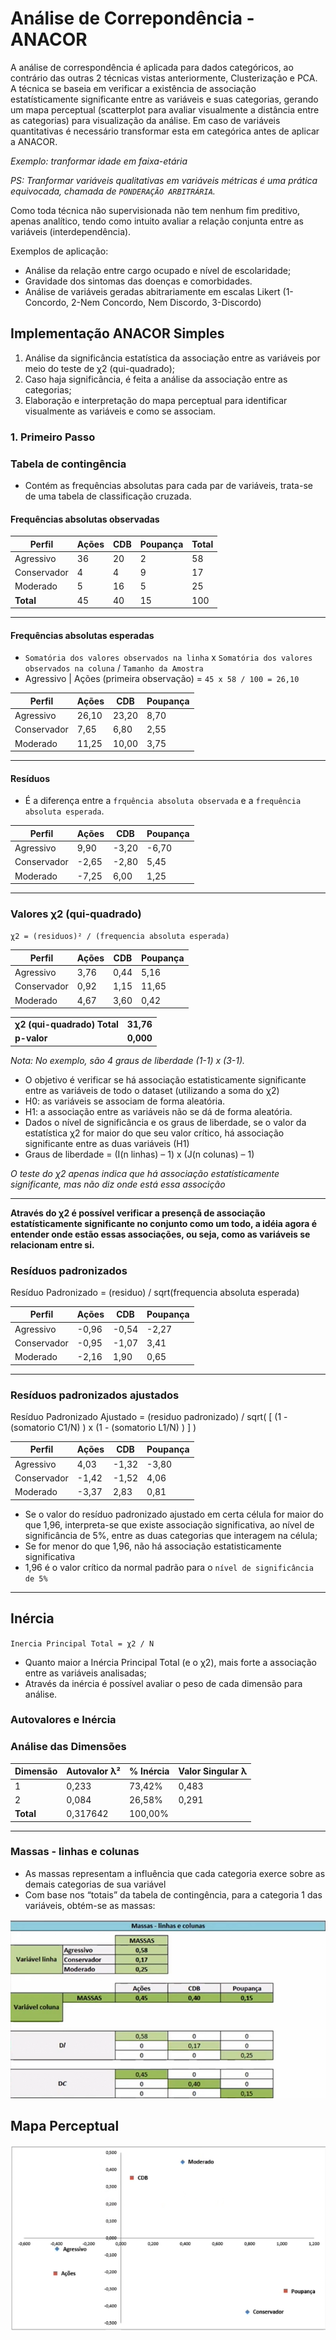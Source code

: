 # Análise de Correpondência - ANACOR

A análise de correspondência é aplicada para dados categóricos, ao contrário das outras 2 técnicas vistas anteriormente, Clusterização e PCA.
A técnica se baseia em verificar a existência de associação estatísticamente significante entre as variáveis e suas categorias, gerando um mapa perceptual (scatterplot para avaliar visualmente a distância entre as categorias) para visualização da análise.
Em caso de variáveis quantitativas é necessário transformar esta em categórica antes de aplicar a ANACOR.

*Exemplo: tranformar idade em faixa-etária*

*PS: Tranformar variáveis qualitativas em variáveis métricas é uma prática equivocada, chamada de ``PONDERAÇÃO ARBITRÁRIA``.*

Como toda técnica não supervisionada não tem nenhum fim preditivo, apenas analítico, tendo como intuito avaliar a relação conjunta entre as variáveis (interdependência).

Exemplos de aplicação:

- Análise da relação entre cargo ocupado e nível de escolaridade;
- Gravidade dos sintomas das doenças e comorbidades.
- Análise de variáveis geradas abitrariamente em escalas Likert (1-Concordo, 2-Nem Concordo, Nem Discordo, 3-Discordo)

## Implementação ANACOR Simples

1. Análise da significância estatística da associação entre as variáveis por meio do teste de χ2 (qui-quadrado);
2. Caso haja significância, é feita a análise da associação entre as categorias;
3. Elaboração e interpretação do mapa perceptual para identificar visualmente as variáveis e como se associam.

### 1. Primeiro Passo
### Tabela de contingência
- Contém as frequências absolutas para cada par de variáveis, trata-se de uma tabela de classificação cruzada.

#### Frequências absolutas observadas

| Perfil       | Ações | CDB | Poupança | Total |
|--------------|-------|-----|----------|-------|
| Agressivo    | 36    | 20  | 2        | 58    |
| Conservador  | 4     | 4   | 9        | 17    |
| Moderado     | 5     | 16  | 5        | 25    |
| **Total**    | 45    | 40  | 15       | 100   |

---

#### Frequências absolutas esperadas

- ``Somatória dos valores observados na linha`` x ``Somatória dos valores observados na coluna`` / ``Tamanho da Amostra``
- Agressivo | Ações (primeira observação) = ``45 x 58 / 100 = 26,10``

| Perfil       | Ações | CDB | Poupança |
|--------------|-------|-----|----------|
| Agressivo    | 26,10 | 23,20 | 8,70    |
| Conservador  | 7,65  | 6,80  | 2,55    |
| Moderado     | 11,25 | 10,00 | 3,75    |

---

#### Resíduos

- É a diferença entre a ``frquência absoluta observada`` e a ``frequência absoluta esperada``.

| Perfil       | Ações  | CDB   | Poupança |
|--------------|--------|-------|----------|
| Agressivo    | 9,90   | -3,20 | -6,70    |
| Conservador  | -2,65  | -2,80 | 5,45     |
| Moderado     | -7,25  | 6,00  | 1,25     |

---

### Valores χ2 (qui-quadrado)

``χ2 = (residuos)² / (frequencia absoluta esperada)``

| Perfil       | Ações | CDB   | Poupança |
|--------------|-------|-------|----------|
| Agressivo    | 3,76  | 0,44  | 5,16     |
| Conservador  | 0,92  | 1,15  | 11,65    |
| Moderado     | 4,67  | 3,60  | 0,42     |

|               |       |
|---------------|-------|
| **χ2 (qui-quadrado) Total** | **31,76** |
| **p-valor**           | **0,000** |

*Nota: No exemplo, são 4 graus de liberdade (1-1) x (3-1).*

- O objetivo é verificar se há associação estatisticamente significante entre as variáveis de todo o dataset (utilizando a soma do χ2) 
- H0: as variáveis se associam de forma aleatória. 
- H1: a associação entre as variáveis não se dá de forma aleatória. 
- Dados o nível de significância e os graus de liberdade, se o valor da estatística χ2 for maior do que seu valor crítico, há associação significante entre as duas variáveis (H1) 
- Graus de liberdade = (I(n linhas) – 1) x (J(n colunas) – 1)

*O teste do χ2 apenas indica que há associação estatísticamente significante, mas não diz onde está essa associção*

---
**Através do χ2 é possível verificar a presençã de associação estatísticamente significante no conjunto como um todo, a idéia agora é entender onde estão essas associações, ou seja, como as variáveis se relacionam entre si.**

### Resíduos padronizados

Resíduo Padronizado = (residuo) / sqrt(frequencia absoluta esperada)

| Perfil       | Ações  | CDB   | Poupança |
|--------------|--------|-------|----------|
| Agressivo    | -0,96  | -0,54 | -2,27    |
| Conservador  | -0,95  | -1,07 | 3,41     |
| Moderado     | -2,16  | 1,90  | 0,65     |

---

### Resíduos padronizados ajustados

Resíduo Padronizado Ajustado = (residuo padronizado) / sqrt( [ (1 - (somatorio C1/N) ) x (1 - (somatorio L1/N) ) ] )

| Perfil       | Ações | CDB   | Poupança |
|--------------|-------|-------|----------|
| Agressivo    | 4,03  | -1,32 | -3,80    |
| Conservador  | -1,42 | -1,52 | 4,06     |
| Moderado     | -3,37 | 2,83  | 0,81     |

- Se o valor do resíduo padronizado ajustado em certa célula for maior do que 1,96, interpreta-se que existe associação significativa, ao nível de significância de 5%, entre as duas categorias que interagem na célula; 
- Se for menor do que 1,96, não há associação estatisticamente significativa 
- 1,96 é o valor crítico da normal padrão para o ``nível de significância de 5%``
---

## Inércia

``Inercia Principal Total = χ2 / N``

- Quanto maior a Inércia Principal Total (e o χ2), mais forte a associação entre as variáveis analisadas;
- Através da inércia é possível avaliar o peso de cada dimensão para análise.

### Autovalores e Inércia

### Análise das Dimensões

| Dimensão | Autovalor λ² | % Inércia | Valor Singular λ |
|----------|---------------------------|-----------|------------------------------|
| 1        | 0,233                    | 73,42%    | 0,483                        |
| 2        | 0,084                    | 26,58%    | 0,291                        |
| **Total**| 0,317642                 | 100,00%   |                              |

---

### Massas - linhas e colunas

- As massas representam a influência que cada categoria exerce sobre as demais categorias de sua variável 
- Com base nos “totais” da tabela de contingência, para a categoria 1 das variáveis, obtém-se as massas:

![alt text](png/image.png)

## Mapa Perceptual

![alt text](png/image-2.png)